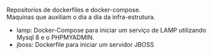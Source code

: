 Repositorios de dockerfiles e docker-compose.<br>
Maquinas que auxiliam o dia a dia da infra-estrutura.

- lamp: Docker-Compose para iniciar um serviço de LAMP utilizando Mysql 8 e o PHPMYADMIN.
- jboss: Dockerfile para iniciar um servidor JBOSS
